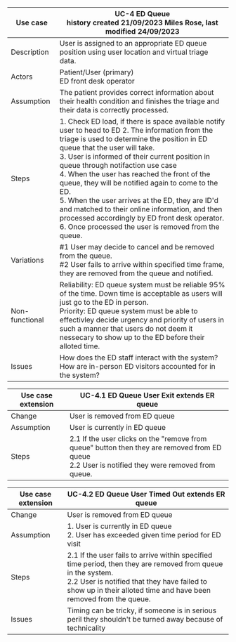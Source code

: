 | Use case       | UC-4 ED Queue   <br> history created 21/09/2023 Miles Rose, last modified 24/09/2023 |
|----------------|------------------------------------------------------------------------------------------------------------------------------------------------------------------------------------------------------------------------------------------------------------------------------------------------------------------------------------------------------------------------------------------------------------------------------------------------------------------------------------------------------------------------------------------------------------------------------------------------------------------------------------------------------------------------------------------------------------------------------------------------------------------------------------------------------------------------------------------------------------------------------------------------------------------|
| Description    | User is assigned to an appropriate ED queue position using user location and virtual triage data.              
| Actors         | Patient/User (primary) <br> ED front desk operator                                                        
| Assumption     | The patient provides correct information about their health condition and finishes the triage and their data is correctly processed. |
| Steps          | 1. Check ED load, if there is space available notify user to head to ED 2. The information from the triage is used to determine the position in ED queue that the user will take. <br> 3. User is informed of their current position in queue through notifaction use case <br>  4. When the user has reached the front of the queue, they will be notified again to come to the ED. <br> 5. When the user arrives at the ED, they are ID'd and matched to their online information, and then processed accordingly by ED front desk operator. <br> 6. Once processed the user is removed from the queue.
| Variations     |   #1 User may decide to cancel and be removed from the queue. <br> #2 User fails to arrive within specified time frame, they are removed from the queue and notified.|
| Non-functional |   Reliability: ED queue system must be reliable 95% of the time. Down time is acceptable as users will just go to the ED in person. <br> Priority: ED queue system must be able to effectivley decide urgency and priority of users in such a manner that users do not deem it nessecary to show up to the ED before their alloted time. |
| Issues         |   How does the ED staff interact with the system? How are in-person ED visitors accounted for in the system? |




| Use case extension  | UC-4.1 ED Queue User Exit **extends** ER queue|
|----------------|------------------------------------------------------------------------------------------------------------------------------------------------------------------------------------------------------------------------------------------------------------------------------------------------------------------------------------------------------------------------------------------------------------------------------------------------------------------------------------------------------------------------------------------------------------------------------------------------------------------------------------------------------------------------------------------------------------------------------------------------------------------------------------------------------------------------------------------------------------------------------------------------------------------|
| Change         | User is removed from ED queue  |                                                             
| Assumption     | User is currently in ED queue|
| Steps          | 2.1 If the user clicks on the "remove from queue" button then they are removed from ED queue <br> 2.2 User is notified they were removed from queue. |


| Use case extension  | UC-4.2 ED Queue User Timed Out **extends** ER queue|
|----------------|------------------------------------------------------------------------------------------------------------------------------------------------------------------------------------------------------------------------------------------------------------------------------------------------------------------------------------------------------------------------------------------------------------------------------------------------------------------------------------------------------------------------------------------------------------------------------------------------------------------------------------------------------------------------------------------------------------------------------------------------------------------------------------------------------------------------------------------------------------------------------------------------------------------|
| Change         | User is removed from ED queue |                                                                    
| Assumption     | 1. User is currently in ED queue <br> 2. User has exceeded given time period for ED visit|
| Steps          | 2.1 If the user fails to arrive within specified time period, then they are removed from queue in the system. <br> 2.2 User is notified that they have failed to show up in their alloted time and have been removed from the queue. |
| Issues         | Timing can be tricky, if someone is in serious peril they shouldn't be turned away because of technicality |


                                            
                                    
